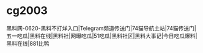 # cg2003
黑料网-0620-黑料不打烊入口|Telegram频道传送门|74猫导航主站|74猫传送门|五一吃瓜|黑料在线|黑料社|网曝吃瓜|51吃瓜|黑料社区|黑料大事记|今日吃瓜爆料|黑料在线|881比鸭
